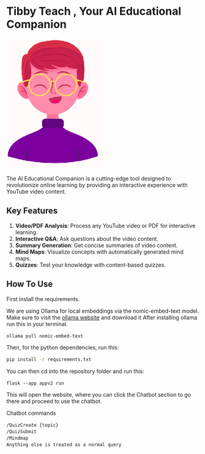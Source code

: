 # Tibby Teach , Your AI Educational Companion

![AI Educational Companion](tibby.png)

The AI Educational Companion is a cutting-edge tool designed to revolutionize online learning by providing an interactive experience with YouTube video content.

## Key Features

1. **Video/PDF Analysis**: Process any YouTube video or PDF for interactive learning.
2. **Interactive Q&A**: Ask questions about the video content.
3. **Summary Generation**: Get concise summaries of video content.
4. **Mind Maps**: Visualize concepts with automatically generated mind maps.
5. **Quizzes**: Test your knowledge with content-based quizzes.

## How To Use

First install the requirements.

We are using Ollama for local embeddings via the nomic-embed-text model.
Make sure to visit the [ollama website](https://ollama.ai) and download it
After installing ollama run this in your terminal.
```bash
ollama pull nomic-embed-text
```

Then, for the python dependencies, run this:
```bash
pip install -r requirements.txt
```

You can then cd into the repository folder and run this:
```
flask --app appv2 run
```

This will open the website, where you can click the Chatbot section to go there and proceed to use the chatbot.

Chatbot commands

```bash
/QuizCreate {topic}
/QuizSubmit
/Mindmap
Anything else is treated as a normal query
```

